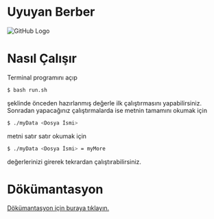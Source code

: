 # Uyuyan Berber
![GitHub Logo](https://i.hizliresim.com/GfquvA.png)
# Nasıl Çalışır
Terminal programını açıp 
```sh
$ bash run.sh
```
şeklinde önceden hazırlanmış değerle ilk çalıştırmasını yapabilirsiniz. Sonradan yapacağınız çalıştırmalarda ise metnin tamamını okumak için
```sh
$ ./myData <Dosya İsmi>
```
metni satır satır okumak için
```sh
$ ./myData <Dosya İsmi> = myMore
```
değerlerinizi girerek tekrardan çalıştırabilirsiniz.
# Dökümantasyon
[Dökümantasyon için buraya tıklayın.](https://cbuedu-my.sharepoint.com/:w:/g/personal/162804011_ogr_cbu_edu_tr/ETEFacr89_ROrUUpCuxajAQBYGkdpKlOvqJs7FDAhPcSLg?e=BhRdP2)